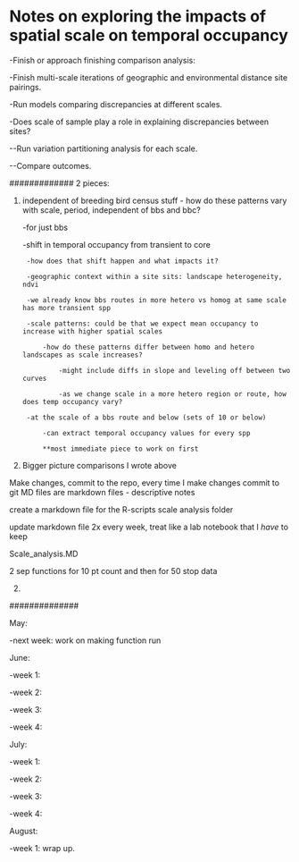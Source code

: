 # Notes on exploring the impacts of spatial scale on temporal occupancy

-Finish or approach finishing comparison analysis: 

-Finish multi-scale iterations of geographic and environmental distance site pairings. 

-Run models comparing discrepancies at different scales. 

-Does scale of sample play a role in explaining discrepancies between sites? 
 
--Run variation partitioning analysis for each scale. 

--Compare outcomes. 


#############
2 pieces: 

1) independent of breeding bird census stuff - how do these patterns vary with scale, period, independent of bbs and bbc? 

	-for just bbs 

	-shift in temporal occupancy from transient to core 

		-how does that shift happen and what impacts it? 

		-geographic context within a site sits: landscape heterogeneity, ndvi 

		-we already know bbs routes in more hetero vs homog at same scale has more transient spp 

		-scale patterns: could be that we expect mean occupancy to increase with higher spatial scales 

			-how do these patterns differ between homo and hetero landscapes as scale increases? 

				-might include diffs in slope and leveling off between two curves 

				-as we change scale in a more hetero region or route, how does temp occupancy vary? 

		-at the scale of a bbs route and below (sets of 10 or below) 

			-can extract temporal occupancy values for every spp 

			**most immediate piece to work on first

2) Bigger picture comparisons I wrote above 


Make changes, commit to the repo, every time I make changes commit to git 
MD files are markdown files - descriptive notes 

create a markdown file for the R-scripts scale analysis folder  

update markdown file 2x every week, treat like a lab notebook that I *have* to keep 

Scale_analysis.MD


2 sep functions for 10 pt count and then for 50 stop data 



2) 

##############

May: 

-next week: work on making function run 

June: 

-week 1:
 
-week 2:

-week 3:

-week 4:


July: 

-week 1: 

-week 2: 

-week 3: 

-week 4:


August: 

-week 1: wrap up. 


